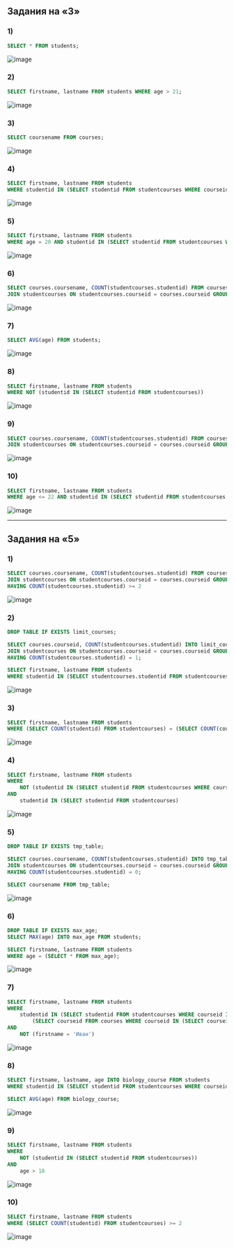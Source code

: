 ## Задания на «3»
### 1)
```sql
SELECT * FROM students;
```
![image](https://github.com/b0ryakha/SQL/assets/47691726/7643776d-adcd-4d13-b420-f5747f5b1205)

### 2)
```sql
SELECT firstname, lastname FROM students WHERE age > 21;
```
![image](https://github.com/b0ryakha/SQL/assets/47691726/c4f7835b-990b-46a6-9709-c97e62369e60)

### 3)
```sql
SELECT coursename FROM courses;
```
![image](https://github.com/b0ryakha/SQL/assets/47691726/7de466e4-606a-4399-95dd-f2e4c874fc4e)

### 4)
```sql
SELECT firstname, lastname FROM students
WHERE studentid IN (SELECT studentid FROM studentcourses WHERE courseid = (SELECT courseid FROM courses WHERE coursename = 'Математика'));
```
![image](https://github.com/b0ryakha/SQL/assets/47691726/e36d056c-ed30-45a7-a373-d3142044ec42)

### 5)
```sql
SELECT firstname, lastname FROM students
WHERE age = 20 AND studentid IN (SELECT studentid FROM studentcourses WHERE courseid = (SELECT courseid FROM courses WHERE coursename = 'История'));
```
![image](https://github.com/b0ryakha/SQL/assets/47691726/41d6a101-98d9-4b8c-bd1a-9e41cb83d0b4)

### 6)
```sql
SELECT courses.coursename, COUNT(studentcourses.studentid) FROM courses
JOIN studentcourses ON studentcourses.courseid = courses.courseid GROUP BY courses.courseid
```
![image](https://github.com/b0ryakha/SQL/assets/47691726/765d3b31-0abc-48b2-9e49-63d9829c0567)

### 7)
```sql
SELECT AVG(age) FROM students;
```
![image](https://github.com/b0ryakha/SQL/assets/47691726/420080fe-b908-4b4e-9ed4-f6bd0dc8b502)

### 8)
```sql
SELECT firstname, lastname FROM students
WHERE NOT (studentid IN (SELECT studentid FROM studentcourses))
```
![image](https://github.com/b0ryakha/SQL/assets/47691726/f9dff843-d1aa-437a-848b-d2e845c6fadc)

### 9)
```sql
SELECT courses.coursename, COUNT(studentcourses.studentid) FROM courses
JOIN studentcourses ON studentcourses.courseid = courses.courseid GROUP BY courses.courseid
```
![image](https://github.com/b0ryakha/SQL/assets/47691726/ce527a84-d3be-4653-b0dd-c07d36d9961f)

### 10)
```sql
SELECT firstname, lastname FROM students
WHERE age <= 22 AND studentid IN (SELECT studentid FROM studentcourses WHERE courseid = (SELECT courseid FROM courses WHERE coursename = 'Биология'));
```
![image](https://github.com/b0ryakha/SQL/assets/47691726/a166bb0f-6832-4cf6-a080-a03d1fc37cae)



---



## Задания на «5»
### 1)
```sql
SELECT courses.coursename, COUNT(studentcourses.studentid) FROM courses
JOIN studentcourses ON studentcourses.courseid = courses.courseid GROUP BY courses.courseid
HAVING COUNT(studentcourses.studentid) >= 2
```
![image](https://github.com/b0ryakha/SQL/assets/47691726/af33d268-4ecc-4854-9b17-e5ae454c3f30)

### 2)
```sql
DROP TABLE IF EXISTS limit_courses;

SELECT courses.courseid, COUNT(studentcourses.studentid) INTO limit_courses FROM courses
JOIN studentcourses ON studentcourses.courseid = courses.courseid GROUP BY courses.courseid
HAVING COUNT(studentcourses.studentid) = 1;

SELECT firstname, lastname FROM students
WHERE studentid IN (SELECT studentcourses.studentid FROM studentcourses WHERE studentcourses.courseid IN (SELECT limit_courses.courseid FROM limit_courses));
```
![image](https://github.com/b0ryakha/SQL/assets/47691726/a2cfbe75-6872-4e0d-952f-3d721a17cc78)

### 3)
```sql
SELECT firstname, lastname FROM students
WHERE (SELECT COUNT(studentid) FROM studentcourses) = (SELECT COUNT(courseid) FROM courses)
```
![image](https://github.com/b0ryakha/SQL/assets/47691726/70f0a6df-a18d-45b4-8adb-ab6a6cd52790)

### 4)
```sql
SELECT firstname, lastname FROM students
WHERE
	NOT (studentid IN (SELECT studentid FROM studentcourses WHERE courseid = (SELECT courseid FROM courses WHERE coursename = 'Информатика')))
AND
	studentid IN (SELECT studentid FROM studentcourses)
```
![image](https://github.com/b0ryakha/SQL/assets/47691726/1d0f93ef-e136-4422-8225-9853026b07fd)

### 5)
```sql
DROP TABLE IF EXISTS tmp_table;

SELECT courses.coursename, COUNT(studentcourses.studentid) INTO tmp_table FROM courses
JOIN studentcourses ON studentcourses.courseid = courses.courseid GROUP BY courses.courseid
HAVING COUNT(studentcourses.studentid) = 0;

SELECT coursename FROM tmp_table;
```
![image](https://github.com/b0ryakha/SQL/assets/47691726/379670a3-502a-4366-a0d6-81371183b915)

### 6)
```sql
DROP TABLE IF EXISTS max_age;
SELECT MAX(age) INTO max_age FROM students;

SELECT firstname, lastname FROM students
WHERE age = (SELECT * FROM max_age);
```
![image](https://github.com/b0ryakha/SQL/assets/47691726/106c08e4-2de4-4acd-8f99-ae3448e2a0cb)

### 7)
```sql
SELECT firstname, lastname FROM students
WHERE
	studentid IN (SELECT studentid FROM studentcourses WHERE courseid IN
		(SELECT courseid FROM courses WHERE courseid IN (SELECT courseid FROM studentcourses WHERE studentid = (SELECT studentid FROM students WHERE firstname = 'Иван'))))
AND
	NOT (firstname = 'Иван')
```
![image](https://github.com/b0ryakha/SQL/assets/47691726/b0e0906c-94eb-4b67-bad4-6ca2284aebe6)

### 8)
```sql
SELECT firstname, lastname, age INTO biology_course FROM students
WHERE studentid IN (SELECT studentid FROM studentcourses WHERE courseid = (SELECT courseid FROM courses WHERE coursename = 'Биология'));

SELECT AVG(age) FROM biology_course;
```
![image](https://github.com/b0ryakha/SQL/assets/47691726/7173364b-3917-4fe3-822f-aedb708c8cdd)

### 9)
```sql
SELECT firstname, lastname FROM students
WHERE
	NOT (studentid IN (SELECT studentid FROM studentcourses))
AND
	age > 18
```
![image](https://github.com/b0ryakha/SQL/assets/47691726/b1114cfd-98b9-426b-b90a-577c4fd05a46)

### 10)
```sql
SELECT firstname, lastname FROM students
WHERE (SELECT COUNT(studentid) FROM studentcourses) >= 2
```
![image](https://github.com/b0ryakha/SQL/assets/47691726/5659eb79-c15a-4203-b4fb-b251d4260676)
